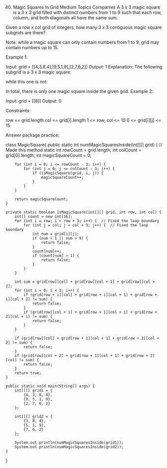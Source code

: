 40. Magic Squares In Grid
Medium
Topics
Companies
A 3 x 3 magic square is a 3 x 3 grid filled with distinct numbers from 1 to 9 such that each row, column, and both diagonals all have the same sum.

Given a row x col grid of integers, how many 3 x 3 contiguous magic square subgrids are there?

Note: while a magic square can only contain numbers from 1 to 9, grid may contain numbers up to 15.

 

Example 1:


Input: grid = [[4,3,8,4],[9,5,1,9],[2,7,6,2]]
Output: 1
Explanation: 
The following subgrid is a 3 x 3 magic square:

while this one is not:

In total, there is only one magic square inside the given grid.
Example 2:

Input: grid = [[8]]
Output: 0
 

Constraints:

row == grid.length
col == grid[i].length
1 <= row, col <= 10
0 <= grid[i][j] <= 15

Answer
package practice;

class MagicSquare{
    public static int numMagicSquaresInside(int[][] grid) {  // Made this method static
        int rowCount = grid.length;
        int colCount = grid[0].length;
        int magicSquareCount = 0;

        for (int i = 0; i <= rowCount - 3; i++) {
            for (int j = 0; j <= colCount - 3; j++) {
                if (isMagicSquare(grid, i, j)) {
                    magicSquareCount++;
                }
            }
        }

        return magicSquareCount;
    }

    private static boolean isMagicSquare(int[][] grid, int row, int col) {
        int[] count = new int[16];
        for (int i = row; i < row + 3; i++) {  // Fixed the loop boundary
            for (int j = col; j < col + 3; j++) {  // Fixed the loop boundary
                int num = grid[i][j];
                if (num < 1 || num > 9) {
                    return false;
                }
                count[num]++;
                if (count[num] > 1) {
                    return false;
                }
            }
        }

        int sum = grid[row][col] + grid[row][col + 1] + grid[row][col + 2];
        for (int i = 0; i < 3; i++) {
            if (grid[row + i][col] + grid[row + i][col + 1] + grid[row + i][col + 2] != sum) {
                return false;
            }
            if (grid[row][col + i] + grid[row + 1][col + i] + grid[row + 2][col + i] != sum) {
                return false;
            }
        }

        if (grid[row][col] + grid[row + 1][col + 1] + grid[row + 2][col + 2] != sum) {
            return false;
        }
        if (grid[row][col + 2] + grid[row + 1][col + 1] + grid[row + 2][col] != sum) {
            return false;
        }
        return true;
    }

    public static void main(String[] args) {
        int[][] grid1 = {
            {4, 3, 8, 4},
            {9, 5, 1, 9},
            {2, 7, 6, 2}
        };

        int[][] grid2 = {
            {3, 8, 4},
            {5, 1, 9},
            {7, 6, 2}
        };

        System.out.println(numMagicSquaresInside(grid1)); 
        System.out.println(numMagicSquaresInside(grid2)); 
    }
}

